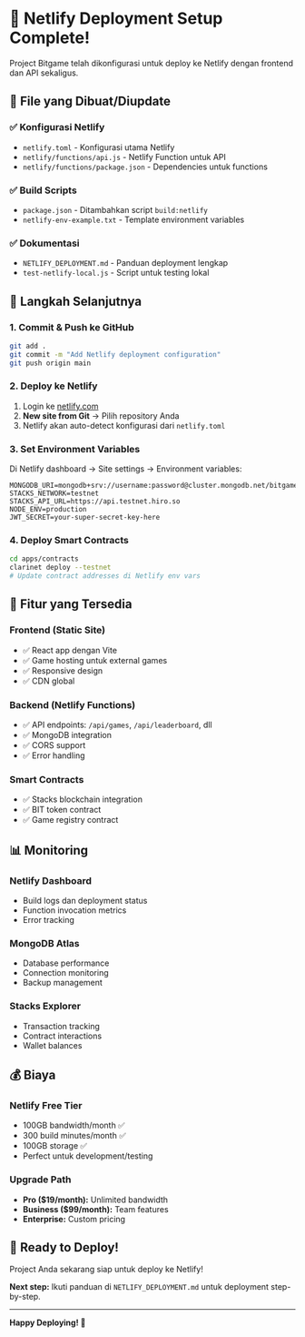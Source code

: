 # 🎉 Netlify Deployment Setup Complete!

Project Bitgame telah dikonfigurasi untuk deploy ke Netlify dengan frontend dan API sekaligus.

## 📁 File yang Dibuat/Diupdate

### ✅ Konfigurasi Netlify
- `netlify.toml` - Konfigurasi utama Netlify
- `netlify/functions/api.js` - Netlify Function untuk API
- `netlify/functions/package.json` - Dependencies untuk functions

### ✅ Build Scripts
- `package.json` - Ditambahkan script `build:netlify`
- `netlify-env-example.txt` - Template environment variables

### ✅ Dokumentasi
- `NETLIFY_DEPLOYMENT.md` - Panduan deployment lengkap
- `test-netlify-local.js` - Script untuk testing lokal

## 🚀 Langkah Selanjutnya

### 1. Commit & Push ke GitHub
```bash
git add .
git commit -m "Add Netlify deployment configuration"
git push origin main
```

### 2. Deploy ke Netlify
1. Login ke [netlify.com](https://netlify.com)
2. **New site from Git** → Pilih repository Anda
3. Netlify akan auto-detect konfigurasi dari `netlify.toml`

### 3. Set Environment Variables
Di Netlify dashboard → Site settings → Environment variables:

```
MONGODB_URI=mongodb+srv://username:password@cluster.mongodb.net/bitgame
STACKS_NETWORK=testnet
STACKS_API_URL=https://api.testnet.hiro.so
NODE_ENV=production
JWT_SECRET=your-super-secret-key-here
```

### 4. Deploy Smart Contracts
```bash
cd apps/contracts
clarinet deploy --testnet
# Update contract addresses di Netlify env vars
```

## 🔧 Fitur yang Tersedia

### Frontend (Static Site)
- ✅ React app dengan Vite
- ✅ Game hosting untuk external games
- ✅ Responsive design
- ✅ CDN global

### Backend (Netlify Functions)
- ✅ API endpoints: `/api/games`, `/api/leaderboard`, dll
- ✅ MongoDB integration
- ✅ CORS support
- ✅ Error handling

### Smart Contracts
- ✅ Stacks blockchain integration
- ✅ BIT token contract
- ✅ Game registry contract

## 📊 Monitoring

### Netlify Dashboard
- Build logs dan deployment status
- Function invocation metrics
- Error tracking

### MongoDB Atlas
- Database performance
- Connection monitoring
- Backup management

### Stacks Explorer
- Transaction tracking
- Contract interactions
- Wallet balances

## 💰 Biaya

### Netlify Free Tier
- 100GB bandwidth/month ✅
- 300 build minutes/month ✅
- 100GB storage ✅
- Perfect untuk development/testing

### Upgrade Path
- **Pro ($19/month):** Unlimited bandwidth
- **Business ($99/month):** Team features
- **Enterprise:** Custom pricing

## 🎯 Ready to Deploy!

Project Anda sekarang siap untuk deploy ke Netlify! 

**Next step:** Ikuti panduan di `NETLIFY_DEPLOYMENT.md` untuk deployment step-by-step.

---

**Happy Deploying! 🚀**
